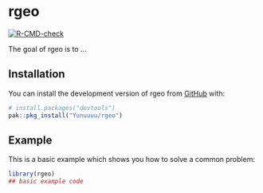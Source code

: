 
# rgeo

<!-- badges: start -->
[![R-CMD-check](https://github.com/Yunuuuu/rgeo/workflows/R-CMD-check/badge.svg)](https://github.com/Yunuuuu/rgeo/actions)
<!-- badges: end -->

The goal of rgeo is to ...

## Installation

You can install the development version of rgeo from [GitHub](https://github.com/) with:

``` r
# install.packages("devtools")
pak::pkg_install("Yunuuuu/rgeo")
```

## Example

This is a basic example which shows you how to solve a common problem:

``` r
library(rgeo)
## basic example code
```

